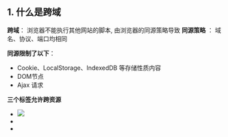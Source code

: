 ## 1. 什么是跨域
**跨域**： 浏览器不能执行其他网站的脚本, 由浏览器的同源策略导致
**同源策略** ： 域名、协议、端口均相同

**同源限制了以下**： 
  - Cookie、LocalStorage、IndexedDB 等存储性质内容
  - DOM节点
  - Ajax 请求
  
**三个标签允许跨资源**
- <img src="xxx">
- <link href="xxx">
- <script src="xxx">


## 实现跨域
1. [jsonp](#jsonp)
2. [cors](#cors)
3. [postMessage](#postMessage)
4. document.domain
5. window.name
6. locations.hash
7. http-proxy
8. nginx
9. websocket

## jsonp
Jsonp (json with padding) 
script 标签没有同源策略限制, 可以跨域, 兼容性好

**缺点** 
1. 只能get请求
2. xss 攻击 跨站脚本攻击(Cross Site Scripting)

## cors

## postMessage
html5引入的API, 用于多窗口间的跨页面通信

```
  otherWindow.postMessage(message, targetOrigin, [transfer])
```
 - message: 传输数据
 - targetOrigin: 返回的窗口对象
 - transfer: 对象所有权传递给消息接受方

接受数据: 监听页面`message`事件的发生

**兼容性**
需要IE11及以上

**安全性**
采用双向安全机制, 通过`event.origin` 来判断是否来自正确可靠的发送方